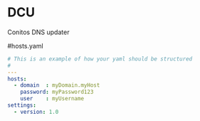 # DCU
Conitos DNS updater



#hosts.yaml
```yaml
# This is an example of how your yaml should be structured
#
---
hosts:
  - domain  : myDomain.myHost
    password: myPassword123
    user    : myUsername
settings:
  - version: 1.0
```
